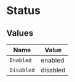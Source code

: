 # Status


## Values

| Name       | Value      |
| ---------- | ---------- |
| `Enabled`  | enabled    |
| `Disabled` | disabled   |